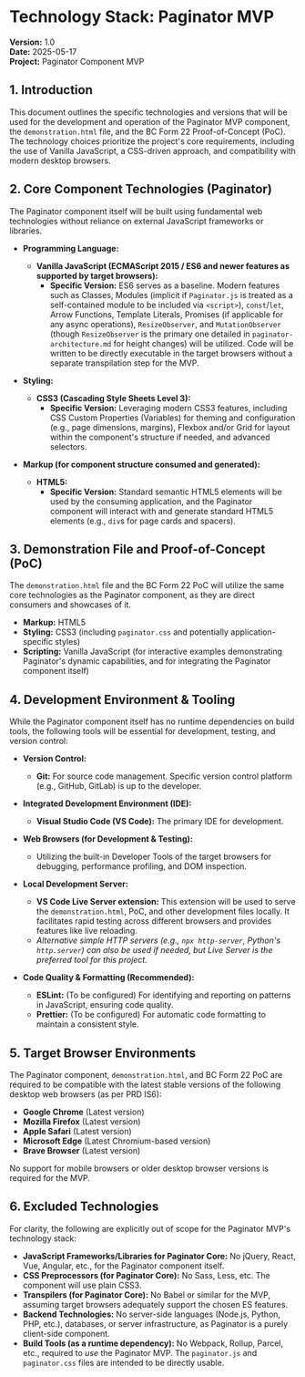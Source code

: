 # Technology Stack: Paginator MVP

**Version:** 1.0  
**Date:** 2025-05-17  
**Project:** Paginator Component MVP

## 1. Introduction

This document outlines the specific technologies and versions that will be used for the development and operation of the Paginator MVP component, the `demonstration.html` file, and the BC Form 22 Proof-of-Concept (PoC). The technology choices prioritize the project's core requirements, including the use of Vanilla JavaScript, a CSS-driven approach, and compatibility with modern desktop browsers.

## 2. Core Component Technologies (Paginator)

The Paginator component itself will be built using fundamental web technologies without reliance on external JavaScript frameworks or libraries.

* **Programming Language:**
    * **Vanilla JavaScript (ECMAScript 2015 / ES6 and newer features as supported by target browsers):**
        * **Specific Version:** ES6 serves as a baseline. Modern features such as Classes, Modules (implicit if `Paginator.js` is treated as a self-contained module to be included via `<script>`), `const`/`let`, Arrow Functions, Template Literals, Promises (if applicable for any async operations), `ResizeObserver`, and `MutationObserver` (though `ResizeObserver` is the primary one detailed in `paginator-architecture.md` for height changes) will be utilized. Code will be written to be directly executable in the target browsers without a separate transpilation step for the MVP.

* **Styling:**
    * **CSS3 (Cascading Style Sheets Level 3):**
        * **Specific Version:** Leveraging modern CSS3 features, including CSS Custom Properties (Variables) for theming and configuration (e.g., page dimensions, margins), Flexbox and/or Grid for layout within the component's structure if needed, and advanced selectors.

* **Markup (for component structure consumed and generated):**
    * **HTML5:**
        * **Specific Version:** Standard semantic HTML5 elements will be used by the consuming application, and the Paginator component will interact with and generate standard HTML5 elements (e.g., `div`s for page cards and spacers).

## 3. Demonstration File and Proof-of-Concept (PoC)

The `demonstration.html` file and the BC Form 22 PoC will utilize the same core technologies as the Paginator component, as they are direct consumers and showcases of it.

* **Markup:** HTML5
* **Styling:** CSS3 (including `paginator.css` and potentially application-specific styles)
* **Scripting:** Vanilla JavaScript (for interactive examples demonstrating Paginator's dynamic capabilities, and for integrating the Paginator component itself)

## 4. Development Environment & Tooling

While the Paginator component itself has no runtime dependencies on build tools, the following tools will be essential for development, testing, and version control:

* **Version Control:**
    * **Git:** For source code management. Specific version control platform (e.g., GitHub, GitLab) is up to the developer.

* **Integrated Development Environment (IDE):**
    * **Visual Studio Code (VS Code):** The primary IDE for development.

* **Web Browsers (for Development & Testing):**
    * Utilizing the built-in Developer Tools of the target browsers for debugging, performance profiling, and DOM inspection.

* **Local Development Server:**
    * **VS Code Live Server extension:** This extension will be used to serve the `demonstration.html`, PoC, and other development files locally. It facilitates rapid testing across different browsers and provides features like live reloading.
    * *Alternative simple HTTP servers (e.g., `npx http-server`, Python's `http.server`) can also be used if needed, but Live Server is the preferred tool for this project.*

* **Code Quality & Formatting (Recommended):**
    * **ESLint:** (To be configured) For identifying and reporting on patterns in JavaScript, ensuring code quality.
    * **Prettier:** (To be configured) For automatic code formatting to maintain a consistent style.

## 5. Target Browser Environments

The Paginator component, `demonstration.html`, and BC Form 22 PoC are required to be compatible with the latest stable versions of the following desktop web browsers (as per PRD IS6):

* **Google Chrome** (Latest version)
* **Mozilla Firefox** (Latest version)
* **Apple Safari** (Latest version)
* **Microsoft Edge** (Latest Chromium-based version)
* **Brave Browser** (Latest version)

No support for mobile browsers or older desktop browser versions is required for the MVP.

## 6. Excluded Technologies

For clarity, the following are explicitly out of scope for the Paginator MVP's technology stack:

* **JavaScript Frameworks/Libraries for Paginator Core:** No jQuery, React, Vue, Angular, etc., for the Paginator component itself.
* **CSS Preprocessors (for Paginator Core):** No Sass, Less, etc. The component will use plain CSS3.
* **Transpilers (for Paginator Core):** No Babel or similar for the MVP, assuming target browsers adequately support the chosen ES features.
* **Backend Technologies:** No server-side languages (Node.js, Python, PHP, etc.), databases, or server infrastructure, as Paginator is a purely client-side component.
* **Build Tools (as a runtime dependency):** No Webpack, Rollup, Parcel, etc., required to *use* the Paginator MVP. The `paginator.js` and `paginator.css` files are intended to be directly usable.
